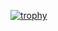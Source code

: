 [![trophy](https://github-profile-trophy.vercel.app/shivangi-jain-08=ryo-ma)](https://github.com/ryo-ma/github-profile-trophy)
